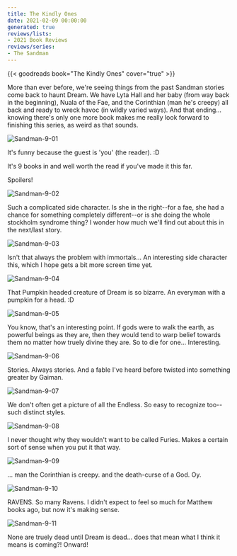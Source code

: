 ```yaml
---
title: The Kindly Ones
date: 2021-02-09 00:00:00
generated: true
reviews/lists:
- 2021 Book Reviews
reviews/series:
- The Sandman
---
```

{{< goodreads book="The Kindly Ones" cover="true" >}}

More than ever before, we're seeing things from the past Sandman stories come back to haunt Dream. We have Lyta Hall and her baby (from way back in the beginning), Nuala of the Fae, and the Corinthian (man he's creepy) all back and ready to wreck havoc (in wildly varied ways). And that ending... knowing there's only one more book makes me really look forward to finishing this series, as weird as that sounds.  

![Sandman-9-01](/embeds/books/attachments/sandman-9-01.jpg)  

<!--more-->

It's funny because the guest is 'you' (the reader). :D  

It's 9 books in and well worth the read if you've made it this far.  

Spoilers!  

![Sandman-9-02](/embeds/books/attachments/sandman-9-02.jpg)  

Such a complicated side character. Is she in the right--for a fae, she had a chance for something completely different--or is she doing the whole stockholm syndrome thing? I wonder how much we'll find out about this in the next/last story.  

![Sandman-9-03](/embeds/books/attachments/sandman-9-03.jpg)  

Isn't that always the problem with immortals... An interesting side character this, which I hope gets a bit more screen time yet.  

![Sandman-9-04](/embeds/books/attachments/sandman-9-04.jpg)  

That Pumpkin headed creature of Dream is so bizarre. An everyman with a pumpkin for a head. :D  

![Sandman-9-05](/embeds/books/attachments/sandman-9-05.jpg)  

You know, that's an interesting point. If gods were to walk the earth, as powerful beings as they are, then they would tend to warp belief towards them no matter how truely divine they are. So to die for one... Interesting.  

![Sandman-9-06](/embeds/books/attachments/sandman-9-06.jpg)  

Stories. Always stories. And a fable I've heard before twisted into something greater by Gaiman.  

![Sandman-9-07](/embeds/books/attachments/sandman-9-07.jpg)  

We don't often get a picture of all the Endless. So easy to recognize too-- such distinct styles.  

![Sandman-9-08](/embeds/books/attachments/sandman-9-08.jpg)  

I never thought why they wouldn't want to be called Furies. Makes a certain sort of sense when you put it that way.  

![Sandman-9-09](/embeds/books/attachments/sandman-9-09.jpg)  

... man the Corinthian is creepy. and the death-curse of a God. Oy.  

![Sandman-9-10](/embeds/books/attachments/sandman-9-10.jpg)  

RAVENS. So many Ravens. I didn't expect to feel so much for Matthew books ago, but now it's making sense.  

![Sandman-9-11](/embeds/books/attachments/sandman-9-11.jpg)  

None are truely dead until Dream is dead... does that mean what I think it means is coming?! Onward!


